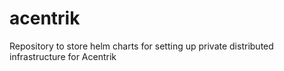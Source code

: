 # acentrik
Repository to store helm charts for setting up private distributed infrastructure for Acentrik

